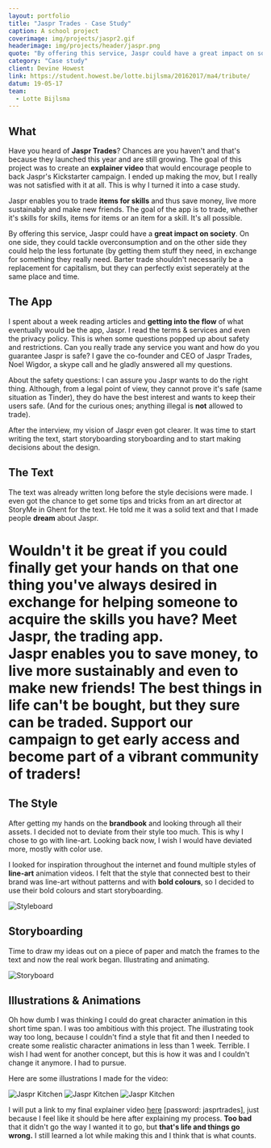```yaml
---
layout: portfolio
title: "Jaspr Trades - Case Study"
caption: A school project
coverimage: img/projects/jaspr2.gif
headerimage: img/projects/header/jaspr.png
quote: "By offering this service, Jaspr could have a great impact on society."
category: "Case study"
client: Devine Howest
link: https://student.howest.be/lotte.bijlsma/20162017/ma4/tribute/
datum: 19-05-17
team:
  - Lotte Bijlsma
---
```


## What
Have you heard of **Jaspr Trades**? Chances are you haven't and that's because they launched this year and are still growing. The goal of this project was to create an **explainer video** that would encourage people to back Jaspr's Kickstarter campaign. I ended up making the mov, but I really was not satisfied with it at all. This is why I turned it into a case study.

Jaspr enables you to trade **items for skills** and thus save money, live more sustainably and make new friends. The goal of the app is to trade, whether it's skills for skills, items for items or an item for a skill. It's all possible.

By offering this service, Jaspr could have a **great impact on society**. On one side, they could tackle overconsumption and on the other side they could help the less fortunate (by getting them stuff they need, in exchange for something they really need. Barter trade shouldn't necessarily be a replacement for capitalism, but they can perfectly exist seperately at the same place and time.

## The App
I spent about a week reading articles and **getting into the flow** of what eventually would be the app, Jaspr. I read the terms & services and even the privacy policy. This is when some questions popped up about safety and restrictions. Can you really trade any service you want and how do you guarantee Jaspr is safe? I gave the co-founder and CEO of Jaspr Trades, Noel Wigdor, a skype call and he gladly answered all my questions.

About the safety questions: I can assure you Jaspr wants to do the right thing. Although, from a legal point of view, they cannot prove it's safe (same situation as Tinder), they do have the best interest and wants to keep their users safe. (And for the curious ones; anything illegal is **not** allowed to trade).

After the interview, my vision of Jaspr even got clearer. It was  time to start writing the text, start storyboarding storyboarding and to start making decisions about the design.

## The Text

The text was already written long before the style decisions were made. I even got the chance to get some tips and tricks from an art director at StoryMe in Ghent for the text. He told me it was a solid text and that I made people **dream** about Jaspr.

<h1 class='detail-quote'>Wouldn't it be great if you could finally get your hands on that one thing you've always desired in exchange for helping someone to acquire the skills you have? Meet Jaspr, the trading app. <br/> Jaspr enables you to save money, to live more sustainably and even to make new friends! The best things in life can't be bought, but they sure can be traded. Support our campaign to get early access and become part of a vibrant community of traders!</h1>

## The Style
After getting my hands on the **brandbook** and looking through all their assets. I decided not to deviate from their style too much. This is why I chose to go with line-art. Looking back now, I wish I would have deviated more, mostly with color use.

I looked for inspiration throughout the internet and found multiple styles of **line-art** animation videos. I felt that the style that connected best to their brand was line-art without patterns and with **bold colours**, so I decided to use their bold colours and start storyboarding.

![Styleboard](http://res.cloudinary.com/lottebijlsma/image/upload/c_scale,q_71,w_786/v1502047990/Jaspr/Styleboard.jpg)


## Storyboarding
Time to draw my ideas out on a piece of paper and match the frames to the text and now the real work began. Illustrating and animating.


![Storyboard](http://res.cloudinary.com/lottebijlsma/image/upload/c_scale,w_800/v1502047991/Jaspr/scan_02.jpg)

## Illustrations & Animations

Oh how dumb I was thinking I could do great character animation in this short time span. I was too ambitious with this project. The illustrating took way too long, because I couldn't find a style that fit and then I needed to create some realistic character animations in less than 1 week. Terrible. I wish I had went for another concept, but this is how it was and I couldn't change it anymore. I had to pursue.

Here are some illustrations I made for the video:

![Jaspr Kitchen](http://res.cloudinary.com/lottebijlsma/image/upload/c_scale,q_90,w_800/v1504625970/Portfolio/Jaspr/jaspr.png)
![Jaspr Kitchen](http://res.cloudinary.com/lottebijlsma/image/upload/q_70/v1504626191/Portfolio/Jaspr/piggiebank.jpg)
![Jaspr Kitchen](http://res.cloudinary.com/lottebijlsma/image/upload/c_scale,q_60,w_800/v1504626422/Portfolio/Jaspr/Artboard_1_4x-100.jpg)



I will put a link to my final explainer video [here](https://vimeo.com/217974522) [password: jasprtrades], just because I feel like it should be here after explaining my process. **Too bad** that it didn't go the way I wanted it to go, but **that's life and things go wrong.** I still learned a lot while making this and I think that is what counts.
